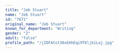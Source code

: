 ```yaml
---
title: "Jeb Stuart"
name: "Jeb Stuart"
id: "7671"
original_name: "Jeb Stuart"
known_for_department: "Writing"
gender: "2"
adult: "false"
profile_path: "/jIDFAtot30xEHhEqi9T6ljb1Laj.jpg"
---
```

